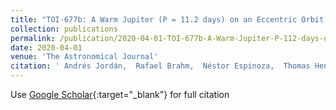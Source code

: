 ```yaml
---
title: "TOI-677b: A Warm Jupiter (P = 11.2 days) on an Eccentric Orbit Transiting a Late F-type Star"
collection: publications
permalink: /publication/2020-04-01-TOI-677b-A-Warm-Jupiter-P-112-days-on-an-Eccentric-Orbit-Transiting-a-Late-F-type-Star
date: 2020-04-01
venue: 'The Astronomical Journal'
citation: ' Andrés Jordán,  Rafael Brahm,  Néstor Espinoza,  Thomas Henning,  Matías Jones,  Diana Kossakowski,  Paula Sarkis,  Trifon Trifonov,  Felipe Rojas,  Pascal Torres,  Holger Drass,  Sangeetha Nandakumar,  Mauro Barbieri,  Allen Davis,  Songhu Wang,  Daniel Bayliss,  Luke Bouma,  Diana Dragomir,  Jason Eastman,  Tansu Daylan,  Natalia Guerrero,  Thomas Barclay,  Eric Ting,  Christopher Henze,  George Ricker,  Roland Vanderspek,  David Latham,  Sara Seager,  Joshua Winn,  Jon Jenkins,  Robert Wittenmyer,  Brendan Bowler,  Ian Crossfield,  Jonathan Horner,  Stephen Kane,  John Kielkopf,  Timothy Morton,  Peter Plavchan,  C. Tinney,  Brett Addison,  Matthew Mengel,  Jack Okumura,  Sahar Shahaf,  Tsevi Mazeh,  Markus Rabus,  Avi Shporer,  Carl Ziegler,  Andrew Mann,  Rhodes Hart, &quot;TOI-677b: A Warm Jupiter (P = 11.2 days) on an Eccentric Orbit Transiting a Late F-type Star.&quot; The Astronomical Journal, 2020.'
---
```

Use [Google Scholar](https://scholar.google.com/scholar?q=TOI+677b:+A+Warm+Jupiter+(P+=+11.2+days)+on+an+Eccentric+Orbit+Transiting+a+Late+F+type+Star){:target="_blank"} for full citation